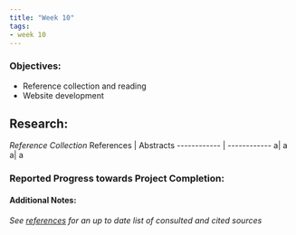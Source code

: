 ```yaml
---
title: "Week 10"
tags:
- week 10
---
```


### Objectives: 
- Reference collection and reading
- Website development

## Research:
_Reference Collection_
References | Abstracts
------------ | ------------
a| a
a| a





### Reported Progress towards Project Completion:


#### Additional Notes:

*See [references](/notes/vault/references.md) for an up to date list of consulted and cited sources*
